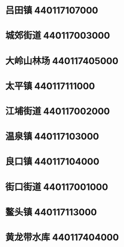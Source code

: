 # 吕田镇 440117107000
# 城郊街道 440117003000
# 大岭山林场 440117405000
# 太平镇 440117111000
# 江埔街道 440117002000
# 温泉镇 440117103000
# 良口镇 440117104000
# 街口街道 440117001000
# 鳌头镇 440117113000
# 黄龙带水库 440117404000
